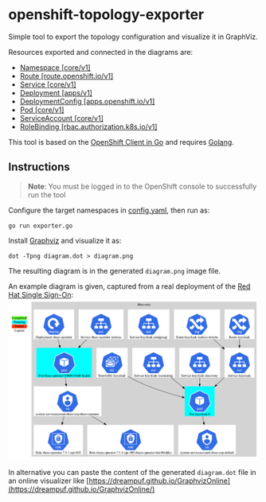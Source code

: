 # openshift-topology-exporter
Simple tool to export the topology configuration and visualize it in GraphViz.

Resources exported and connected in the diagrams are:
* [Namespace [core/v1]](https://docs.openshift.com/online/pro/rest_api/core/namespace-core-v1.html)
* [Route [route.openshift.io/v1]](https://docs.openshift.com/online/pro/rest_api/route_openshift_io/route-route-openshift-io-v1.html)
* [Service [core/v1]](https://docs.openshift.com/online/pro/rest_api/core/service-core-v1.html)
* [Deployment [apps/v1]](https://docs.openshift.com/online/pro/rest_api/apps/deployment-apps-v1.html)
* [DeploymentConfig [apps.openshift.io/v1]](https://docs.openshift.com/online/pro/rest_api/apps_openshift_io/deploymentconfig-apps-openshift-io-v1.html)
* [Pod [core/v1]](https://docs.openshift.com/online/pro/rest_api/core/pod-core-v1.html)
* [ServiceAccount [core/v1]](https://docs.openshift.com/online/pro/rest_api/core/serviceaccount-core-v1.html)
* [RoleBinding [rbac.authorization.k8s.io/v1]](https://docs.openshift.com/online/pro/rest_api/rbac_authorization_k8s_io/rolebinding-rbac-authorization-k8s-io-v1.html)

This tool is based on the [OpenShift Client in Go](https://github.com/openshift/client-go) and requires [Golang](https://go.dev/).

## Instructions
> **Note**: You must be logged in to the OpenShift console to successfully run the tool

Configure the target namespaces in [config.yaml](./config.yaml), then run as:
```shell
go run exporter.go
```
Install [Graphviz](https://graphviz.org/) and visualize it as:
```shell
dot -Tpng diagram.dot > diagram.png
```

The resulting diagram is in the generated `diagram.png` image file.

An example diagram is given, captured from a real deployment of the [Red Hat Single Sign-On](https://access.redhat.com/products/red-hat-single-sign-on):
![](./examples/rhsso.png)

In alternative you can paste the content of the generated `diagram.dot` file in an online visualizer like [https://dreampuf.github.io/GraphvizOnline](https://dreampuf.github.io/GraphvizOnline/)